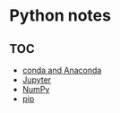 # Python notes

## TOC

* [conda and Anaconda](conda/)
* [Jupyter](jupyter/)
* [NumPy](numpy/numpy-quickstart.ipynb)
* [pip](pip/)
